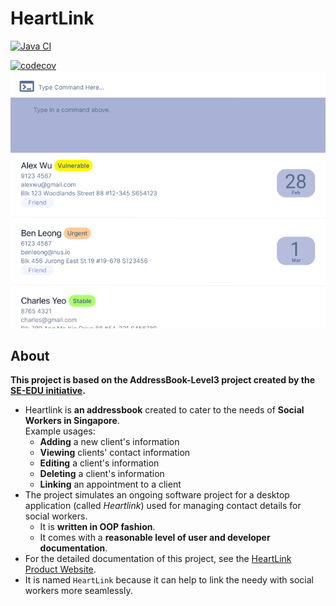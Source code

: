 # HeartLink

[![Java CI](https://github.com/AY2526S1-CS2103T-T09-1/tp/actions/workflows/gradle.yml/badge.svg?branch=master)](https://github.com/AY2526S1-CS2103T-T09-1/tp/actions/workflows/gradle.yml)

[![codecov](https://codecov.io/gh/AY2526S1-CS2103-T09-1/tp/branch/master/graph/badge.svg?token=X0CYY9ZH9P)](https://codecov.io/gh/AY2526S1-CS2103-T09-1/tp)
![Ui](docs/images/Ui.png)

## About

__This project is based on the AddressBook-Level3 project created by the [SE-EDU initiative](https://se-education.org).__
- Heartlink is **an addressbook** created to cater to the needs of **Social Workers in Singapore**.<br>
  Example usages:
  - **Adding** a new client's information
  - **Viewing** clients' contact information
  - **Editing** a client's information
  - **Deleting** a client's information
  - **Linking** an appointment to a client
- The project simulates an ongoing software project for a desktop application (called _Heartlink_) used for managing contact details for social workers.
  - It is **written in OOP fashion**.
  - It comes with a **reasonable level of user and developer documentation**.
- For the detailed documentation of this project, see the [HeartLink Product Website](https://ay2526s1-cs2103t-t09-1.github.io/tp/).
- It is named `HeartLink` because it can help to link the needy with social workers more seamlessly.
